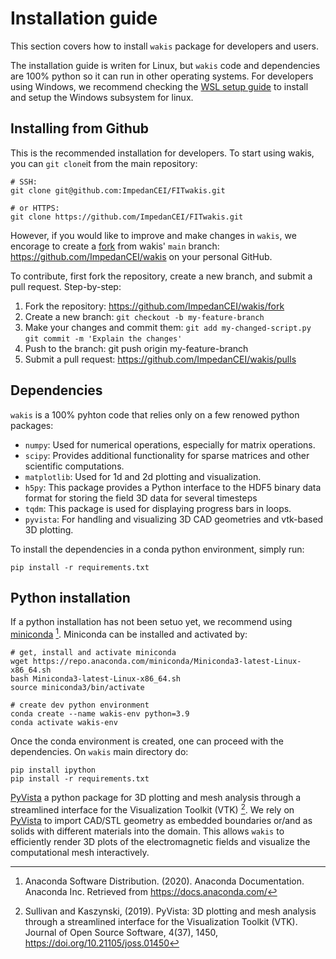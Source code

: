 # Installation guide

This section covers how to install `wakis` package for developers and users. 

The installation guide is writen for Linux, but `wakis` code and dependencies are 100% python so it can run in other operating systems. For developers using Windows, we recommend checking the [WSL setup guide](#WSL) to install and setup the Windows subsystem for linux.

## Installing from Github

This is the recommended installation for developers. To start using wakis, you can `git clone`it from the main repository:

```
# SSH:
git clone git@github.com:ImpedanCEI/FITwakis.git

# or HTTPS:
git clone https://github.com/ImpedanCEI/FITwakis.git
```

However, if you would like to improve and make changes in `wakis`, we encorage to create a [fork](https://github.com/ImpedanCEI/wakis/fork) from wakis' `main` branch: https://github.com/ImpedanCEI/wakis on your personal GitHub. 

To contribute, first fork the repository, create a new branch, and submit a pull request. Step-by-step:

1. Fork the repository: https://github.com/ImpedanCEI/wakis/fork
2. Create a new branch: `git checkout -b my-feature-branch`
3. Make your changes and commit them:
    `git add my-changed-script.py`
    `git commit -m 'Explain the changes'`
4. Push to the branch: git push origin my-feature-branch
5. Submit a pull request: https://github.com/ImpedanCEI/wakis/pulls

## Dependencies

`wakis` is a 100% pyhton code that relies only on a few renowed python packages:

* `numpy`: Used for numerical operations, especially for matrix operations.
* `scipy`: Provides additional functionality for sparse matrices and other scientific computations.
* `matplotlib`: Used for 1d and 2d plotting and visualization.
* `h5py`: This package provides a Python interface to the HDF5 binary data format for storing the field 3D data for several timesteps
* `tqdm`: This package is used for displaying progress bars in loops.
* `pyvista`: For handling and visualizing 3D CAD geometries and vtk-based 3D plotting.

To install the dependencies in a conda python environment, simply run:

```
pip install -r requirements.txt
```

## Python installation

If a python installation has not been setuo yet, we recommend using [miniconda](https://docs.anaconda.com/free/miniconda/index.html) [^2]. Miniconda can be installed and activated by:

```
# get, install and activate miniconda
wget https://repo.anaconda.com/miniconda/Miniconda3-latest-Linux-x86_64.sh
bash Miniconda3-latest-Linux-x86_64.sh 
source miniconda3/bin/activate

# create dev python environment
conda create --name wakis-env python=3.9
conda activate wakis-env
```

Once the conda environment is created, one can proceed with the dependencies. On  `wakis` main directory do:

```
pip install ipython
pip install -r requirements.txt
```


[PyVista](https://github.com/pyvista/pyvista) a python package for 3D plotting and mesh analysis through a streamlined interface for the Visualization Toolkit (VTK) [^1]. 
We rely on [PyVista](https://github.com/pyvista/pyvista) to import CAD/STL geometry as embedded boundaries or/and as solids with different materials into the domain. This allows `wakis` to efficiently render 3D plots of the electromagnetic fields and visualize the computational mesh interactively.



[^1]: Sullivan and Kaszynski, (2019). PyVista: 3D plotting and mesh analysis through a streamlined interface for the Visualization Toolkit (VTK). Journal of Open Source Software, 4(37), 1450, https://doi.org/10.21105/joss.01450
[^2]: Anaconda Software Distribution. (2020). Anaconda Documentation. Anaconda Inc. Retrieved from https://docs.anaconda.com/